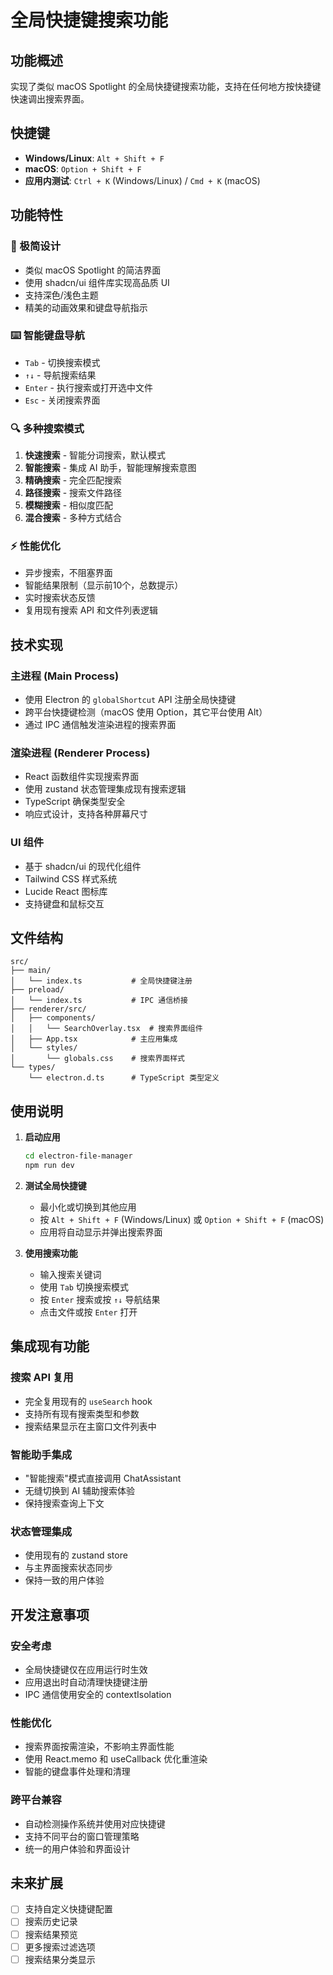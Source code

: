 # 全局快捷键搜索功能

## 功能概述

实现了类似 macOS Spotlight 的全局快捷键搜索功能，支持在任何地方按快捷键快速调出搜索界面。

## 快捷键

- **Windows/Linux**: `Alt + Shift + F`
- **macOS**: `Option + Shift + F`
- **应用内测试**: `Ctrl + K` (Windows/Linux) / `Cmd + K` (macOS)

## 功能特性

### 🎯 极简设计
- 类似 macOS Spotlight 的简洁界面
- 使用 shadcn/ui 组件库实现高品质 UI
- 支持深色/浅色主题
- 精美的动画效果和键盘导航指示

### ⌨️ 智能键盘导航
- `Tab` - 切换搜索模式
- `↑↓` - 导航搜索结果
- `Enter` - 执行搜索或打开选中文件
- `Esc` - 关闭搜索界面

### 🔍 多种搜索模式
1. **快速搜索** - 智能分词搜索，默认模式
2. **智能搜索** - 集成 AI 助手，智能理解搜索意图
3. **精确搜索** - 完全匹配搜索
4. **路径搜索** - 搜索文件路径
5. **模糊搜索** - 相似度匹配
6. **混合搜索** - 多种方式结合

### ⚡ 性能优化
- 异步搜索，不阻塞界面
- 智能结果限制（显示前10个，总数提示）
- 实时搜索状态反馈
- 复用现有搜索 API 和文件列表逻辑

## 技术实现

### 主进程 (Main Process)
- 使用 Electron 的 `globalShortcut` API 注册全局快捷键
- 跨平台快捷键检测（macOS 使用 Option，其它平台使用 Alt）
- 通过 IPC 通信触发渲染进程的搜索界面

### 渲染进程 (Renderer Process)
- React 函数组件实现搜索界面
- 使用 zustand 状态管理集成现有搜索逻辑
- TypeScript 确保类型安全
- 响应式设计，支持各种屏幕尺寸

### UI 组件
- 基于 shadcn/ui 的现代化组件
- Tailwind CSS 样式系统
- Lucide React 图标库
- 支持键盘和鼠标交互

## 文件结构

```
src/
├── main/
│   └── index.ts           # 全局快捷键注册
├── preload/
│   └── index.ts           # IPC 通信桥接
├── renderer/src/
│   ├── components/
│   │   └── SearchOverlay.tsx  # 搜索界面组件
│   ├── App.tsx            # 主应用集成
│   └── styles/
│       └── globals.css    # 搜索界面样式
└── types/
    └── electron.d.ts      # TypeScript 类型定义
```

## 使用说明

1. **启动应用**
   ```bash
   cd electron-file-manager
   npm run dev
   ```

2. **测试全局快捷键**
   - 最小化或切换到其他应用
   - 按 `Alt + Shift + F` (Windows/Linux) 或 `Option + Shift + F` (macOS)
   - 应用将自动显示并弹出搜索界面

3. **使用搜索功能**
   - 输入搜索关键词
   - 使用 `Tab` 切换搜索模式
   - 按 `Enter` 搜索或按 `↑↓` 导航结果
   - 点击文件或按 `Enter` 打开

## 集成现有功能

### 搜索 API 复用
- 完全复用现有的 `useSearch` hook
- 支持所有现有搜索类型和参数
- 搜索结果显示在主窗口文件列表中

### 智能助手集成
- "智能搜索"模式直接调用 ChatAssistant
- 无缝切换到 AI 辅助搜索体验
- 保持搜索查询上下文

### 状态管理集成
- 使用现有的 zustand store
- 与主界面搜索状态同步
- 保持一致的用户体验

## 开发注意事项

### 安全考虑
- 全局快捷键仅在应用运行时生效
- 应用退出时自动清理快捷键注册
- IPC 通信使用安全的 contextIsolation

### 性能优化
- 搜索界面按需渲染，不影响主界面性能
- 使用 React.memo 和 useCallback 优化重渲染
- 智能的键盘事件处理和清理

### 跨平台兼容
- 自动检测操作系统并使用对应快捷键
- 支持不同平台的窗口管理策略
- 统一的用户体验和界面设计

## 未来扩展

- [ ] 支持自定义快捷键配置
- [ ] 搜索历史记录
- [ ] 搜索结果预览
- [ ] 更多搜索过滤选项
- [ ] 搜索结果分类显示